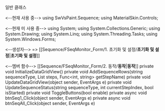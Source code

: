 일반 클래스

<--현재 사용 중-->
	using SwVsPaint.Sequence;
	using MaterialSkin.Controls;

<--현재 미 사용 중-->
	using System;
	using System.Collections.Generic;
	using System.Drawing;
	using System.Linq;
	using System.Threading.Tasks;
	using System.Windows.Forms;


<--생성자-->
	=> [[Sequence/FSeqMonitor_Form/1. 초기화 및 설정/__초기화 및 설정__|__초기화 및 설정__]]


<--멤버 함수--> [[Sequence/FSeqMonitor_Form/2. 동작/__동작__|__동작__]]
private void InitializeDataGridView()
private void AddSequenceRows(string sequenceType, List<string> steps, Func<int, string> getStepName)
private void UpdateDataGridView(object sender, EventArgs e)
private void UpdateSequenceStatus(string sequenceType, int currentStepIndex, bool isStarted)
private void ToggleButtons(bool enable)
private async void btnSeq1_Click(object sender, EventArgs e)
private async void btnSeqAll_Click(object sender, EventArgs e)